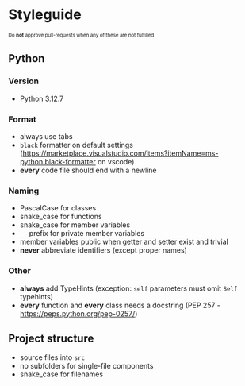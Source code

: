 # Styleguide

<sup><sup>Do **not** approve pull-requests when any of these are not fulfilled</sup></sup>

## Python
### Version
- Python 3.12.7

### Format
- always use tabs
- `black` formatter on default settings (https://marketplace.visualstudio.com/items?itemName=ms-python.black-formatter on vscode)
- **every** code file should end with a newline

### Naming
- PascalCase for classes
- snake_case for functions
- snake_case for member variables
- `__` prefix for private member variables
- member variables public when getter and setter exist and trivial
- **never** abbreviate identifiers (except proper names)

### Other
- **always** add TypeHints (exception: `self` parameters must omit `Self` typehints)
- **every** function and **every** class needs a docstring (PEP 257 - https://peps.python.org/pep-0257/)


## Project structure
- source files into `src`
- no subfolders for single-file components
- snake_case for filenames


